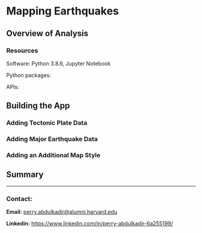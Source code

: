 # Mapping Earthquakes


## Overview of Analysis


### Resources
Software: Python 3.8.6, Jupyter Notebook

Python packages: 

APIs: 

## Building the App

### Adding Tectonic Plate Data


### Adding Major Earthquake Data


### Adding an Additional Map Style




## Summary



-----

### **Contact:**

**Email:** perry.abdulkadir@alumni.harvard.edu

**Linkedin:** https://www.linkedin.com/in/perry-abdulkadir-6a255199/
